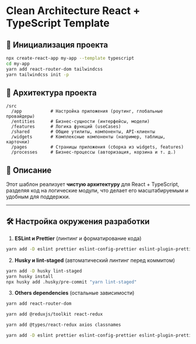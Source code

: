 # Clean Architecture React + TypeScript Template

## 📌 Инициализация проекта

```sh
npx create-react-app my-app --template typescript
cd my-app
yarn add react-router-dom tailwindcss
yarn tailwindcss init -p
```

## 📂 Архитектура проекта

```
/src
  /app           # Настройка приложения (роутинг, глобальные провайдеры)
  /entities      # Бизнес-сущности (интерфейсы, модели)
  /features      # Логика функций (useCases)
  /shared        # Общие утилиты, компоненты, API-клиенты
  /widgets       # Комплексные компоненты (например, таблицы, карточки)
  /pages         # Страницы приложения (сборка из widgets, features)
  /processes     # Бизнес-процессы (авторизация, корзина и т. д.)
```

## 🚀 Описание

Этот шаблон реализует **чистую архитектуру** для React + TypeScript, разделяя код на логические модули, что делает его масштабируемым и удобным для поддержки.

---

## 🛠 Настройка окружения разработки

1. **ESLint и Prettier** (линтинг и форматирование кода)

```sh
yarn add -D eslint prettier eslint-config-prettier eslint-plugin-prettier eslint-plugin-react eslint-plugin-react-hooks @typescript-eslint/parser @typescript-eslint/eslint-plugin
```

2. **Husky и lint-staged** (автоматический линтинг перед коммитом)

```sh
yarn add -D husky lint-staged
yarn husky install
npx husky add .husky/pre-commit "yarn lint-staged"
```

3. **Others dependencies** (остальные зависимости)
```sh
yarn add react-router-dom
```
```sh
yarn add @reduxjs/toolkit react-redux
```
```sh
yarn add @types/react-redux axios classnames
```
```sh
yarn add -D eslint prettier eslint-config-prettier eslint-plugin-prettier eslint-plugin-react eslint-plugin-react-hooks @typescript-eslint/parser @typescript-eslint/eslint-plugin husky lint-staged
```